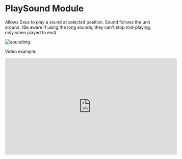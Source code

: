 # PlaySound Module
Allows Zeus to play a sound at selected position. Sound follows the unit around. (Be aware if using the long sounds, they can't stop mid-playing, only when played to end)

![soundimg](https://user-images.githubusercontent.com/7889925/124994455-2f402e80-e046-11eb-9433-410fe252f87a.jpg)

Video example:
<iframe width="560" height="315" src="https://www.youtube.com/embed/2MySwTNhmk4?si=g1ANOn1k6Fkv3p1l" title="YouTube video player" frameborder="0" allow="accelerometer; autoplay; clipboard-write; encrypted-media; gyroscope; picture-in-picture; web-share" allowfullscreen></iframe>